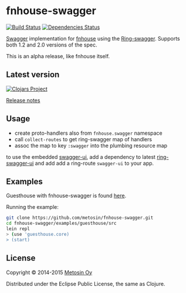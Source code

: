 # fnhouse-swagger

[![Build Status](https://travis-ci.org/metosin/fnhouse-swagger.svg?branch=master)](https://travis-ci.org/metosin/fnhouse-swagger)
[![Dependencies Status](http://jarkeeper.com/metosin/fnhouse-swagger/status.png)](http://jarkeeper.com/metosin/fnhouse-swagger)

[Swagger](https://helloreverb.com/developers/swagger) implementation
for [fnhouse](https://github.com/Prismatic/fnhouse) using the
[Ring-swagger](https://github.com/metosin/ring-swagger). Supports both 1.2 and 2.0 versions of the spec.

This is an alpha release, like fnhouse itself.

## Latest version

[![Clojars Project](http://clojars.org/metosin/fnhouse-swagger/latest-version.svg)](http://clojars.org/metosin/fnhouse-swagger)

[Release notes](https://github.com/metosin/fnhouse-swagger/releases)

## Usage

- create proto-handlers also from `fnhouse.swagger` namespace
- call `collect-routes` to get ring-swagger map of handlers
- assoc the map to key `:swagger` into the plumbing resource map

to use the embedded [swagger-ui](https://github.com/wordnik/swagger-ui),
add a dependency to latest [ring-swagger-ui](https://github.com/metosin/ring-swagger-ui)
and add add a ring-route `swagger-ui` to your app.

## Examples

Guesthouse with fnhouse-swagger is found [here](https://github.com/metosin/fnhouse-swagger/tree/master/examples/guesthouse).

Running the example:

```bash
git clone https://github.com/metosin/fnhouse-swagger.git
cd fnhouse-swagger/examples/guesthouse/src
lein repl
> (use 'guesthouse.core)
> (start)
```


## License

Copyright © 2014-2015 [Metosin Oy](http://www.metosin.fi)

Distributed under the Eclipse Public License, the same as Clojure.
